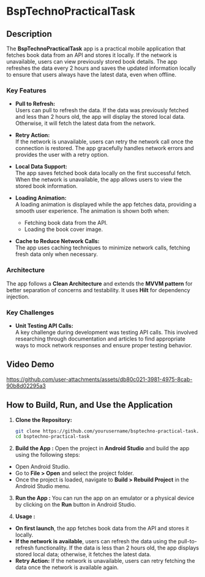 # BspTechnoPracticalTask

## Description

The **BspTechnoPracticalTask** app is a practical mobile application that fetches book data from an API and stores it locally. If the network is unavailable, users can view previously stored book details. The app refreshes the data every 2 hours and saves the updated information locally to ensure that users always have the latest data, even when offline.

### Key Features

- **Pull to Refresh:**  
  Users can pull to refresh the data. If the data was previously fetched and less than 2 hours old, the app will display the stored local data. Otherwise, it will fetch the latest data from the network.

- **Retry Action:**  
  If the network is unavailable, users can retry the network call once the connection is restored. The app gracefully handles network errors and provides the user with a retry option.

- **Local Data Support:**  
  The app saves fetched book data locally on the first successful fetch. When the network is unavailable, the app allows users to view the stored book information.

- **Loading Animation:**  
  A loading animation is displayed while the app fetches data, providing a smooth user experience. The animation is shown both when:
  - Fetching book data from the API.
  - Loading the book cover image.

- **Cache to Reduce Network Calls:**  
  The app uses caching techniques to minimize network calls, fetching fresh data only when necessary.


### Architecture

The app follows a **Clean Architecture** and extends the **MVVM pattern** for better separation of concerns and testability. It uses **Hilt** for dependency injection.

### Key Challenges

- **Unit Testing API Calls:**  
  A key challenge during development was testing API calls. This involved researching through documentation and articles to find appropriate ways to mock network responses and ensure proper testing behavior.

## Video Demo


https://github.com/user-attachments/assets/db80c021-3981-4975-8cab-90b8d02295a3




## How to Build, Run, and Use the Application

1. **Clone the Repository:**  
   ```bash
   git clone https://github.com/yourusername/bsptechno-practical-task.git
   cd bsptechno-practical-task

2. **Build the App :**
Open the project in **Android Studio** and build the app using the following steps:
- Open Android Studio.
- Go to **File > Open** and select the project folder.
- Once the project is loaded, navigate to **Build > Rebuild Project** in the Android Studio menu.

3. **Run the App :**
You can run the app on an emulator or a physical device by clicking on the **Run** button in Android Studio.

4. **Usage :**
- **On first launch**, the app fetches book data from the API and stores it locally.
- **If the network is available**, users can refresh the data using the pull-to-refresh functionality. If the data is less than 2 hours old, the app displays stored local data; otherwise, it fetches the latest data.
- **Retry Action:** If the network is unavailable, users can retry fetching the data once the network is available again.
